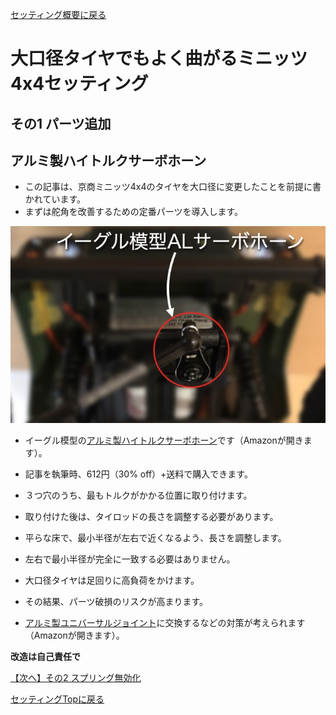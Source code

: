 [セッティング概要に戻る](/steering_settings)

# 大口径タイヤでもよく曲がるミニッツ4x4セッティング
## その1 パーツ追加
## アルミ製ハイトルクサーボホーン

- この記事は、京商ミニッツ4x4のタイヤを大口径に変更したことを前提に書かれています。
- まずは舵角を改善するための定番パーツを導入します。

![イーグル模型アルミ製ハイトルクサーボホーン](/steering_settings/servo_horn/AL_HT_servo_horn.jpg "イーグル模型アルミ製ハイトルクサーボホーン")

- イーグル模型の[アルミ製ハイトルクサーボホーン](https://www.amazon.co.jp/gp/product/B098JQMLYK/ref=ppx_yo_dt_b_asin_title_o08_s00?ie=UTF8&amp;psc=1&_encoding=UTF8&tag=popcosme-22&linkCode=ur2&linkId=0935516457bc8d6f8d38a64c04a93254&camp=247&creative=1211)です（Amazonが開きます）。
- 記事を執筆時、612円（30% off）+送料で購入できます。
- ３つ穴のうち、最もトルクがかかる位置に取り付けます。
- 取り付けた後は、タイロッドの長さを調整する必要があります。
- 平らな床で、最小半径が左右で近くなるよう、長さを調整します。
- 左右で最小半径が完全に一致する必要はありません。

- 大口径タイヤは足回りに高負荷をかけます。
- その結果、パーツ破損のリスクが高まります。
- [アルミ製ユニバーサルジョイント](https://www.amazon.co.jp/gp/product/B0BTHB4CYV/ref=ppx_yo_dt_b_asin_title_o01_s00?ie=UTF8&amp;psc=1&_encoding=UTF8&tag=popcosme-22&linkCode=ur2&linkId=3c239cdc2d78dfa2bb3047337e268b05&camp=247&creative=1211)に交換するなどの対策が考えられます（Amazonが開きます）。

**改造は自己責任で**

[【次へ】その2 スプリング無効化](/steering_settings/spring_invalidation)

[セッティングTopに戻る](/steering_settings)
